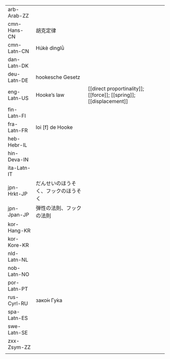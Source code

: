 | | | |
|-|-|-|
| arb-Arab-ZZ |  |  |
| cmn-Hans-CN | 胡克定律 |  |
| cmn-Latn-CN | Húkè dìnglǜ |  |
| dan-Latn-DK |  |  |
| deu-Latn-DE | hookesche Gesetz |  |
| eng-Latn-US | Hooke’s law | [[direct proportinality]]; [[force]]; [[spring]]; [[displacement]] |
| fin-Latn-FI |  |  |
| fra-Latn-FR | loi [f] de Hooke |  |
| heb-Hebr-IL |  |  |
| hin-Deva-IN |  |  |
| ita-Latn-IT |  |  |
| jpn-Hrkt-JP | だんせいのほうそく、フックのほうそく |  |
| jpn-Jpan-JP | 弾性の法則、フックの法則 |  |
| kor-Hang-KR |  |  |
| kor-Kore-KR |  |  |
| nld-Latn-NL |  |  |
| nob-Latn-NO |  |  |
| por-Latn-PT |  |  |
| rus-Cyrl-RU | зако́н Гу́ка |  |
| spa-Latn-ES |  |  |
| swe-Latn-SE |  |  |
| zxx-Zsym-ZZ |  |  |
|  |  |  |
